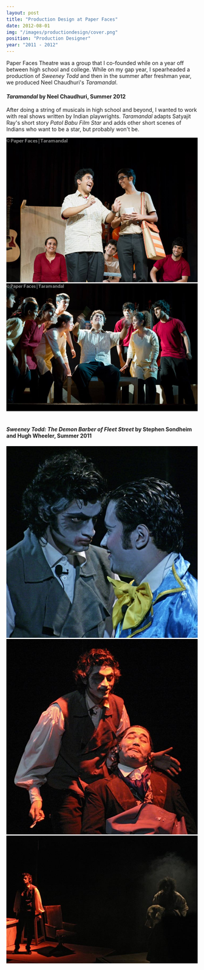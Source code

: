 ```yaml
---
layout: post
title: "Production Design at Paper Faces"
date: 2012-08-01
img: "/images/productiondesign/cover.png"
position: "Production Designer"
year: "2011 - 2012"
---
```


Paper Faces Theatre was a group that I co-founded while on a year off between high school and college. While on my gap year, I spearheaded a production of *Sweeney Todd* and then in the summer after freshman year, we produced Neel Chaudhuri's *Taramandal*.

#### *Taramandal* by Neel Chaudhuri, Summer 2012

After doing a string of musicals in high school and beyond, I wanted to work with real shows written by Indian playwrights. *Taramandal* adapts Satyajit Ray's short story *Patol Babu Film Star* and adds other short scenes of Indians who want to be a star, but probably won't be. 

<img src="/images/productiondesign/taramandal-1.jpg" class="postimage boxshadow" />
<div class="postcaption"></div>

<img src="/images/productiondesign/taramandal-2.jpg" class="postimage boxshadow" />
<div class="postcaption"></div>

<br>

#### *Sweeney Todd: The Demon Barber of Fleet Street* by Stephen Sondheim and Hugh Wheeler, Summer 2011

<img src="/images/productiondesign/sweeney-1.jpg" class="postimage boxshadow" />
<div class="postcaption"></div>

<img src="/images/productiondesign/sweeney-2.jpg" class="postimage boxshadow" />
<div class="postcaption"></div>

<img src="/images/productiondesign/sweeney-3.jpg" class="postimage boxshadow" />
<div class="postcaption"></div>

<br>
